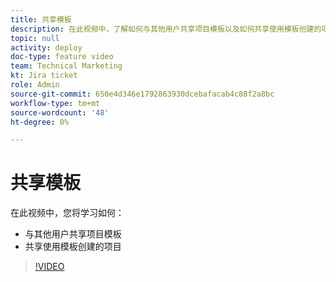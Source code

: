 ```yaml
---
title: 共享模板
description: 在此视频中，了解如何与其他用户共享项目模板以及如何共享使用模板创建的项目。
topic: null
activity: deploy
doc-type: feature video
team: Technical Marketing
kt: Jira ticket
role: Admin
source-git-commit: 650e4d346e1792863930dcebafacab4c88f2a8bc
workflow-type: tm+mt
source-wordcount: '48'
ht-degree: 0%

---
```


# 共享模板

在此视频中，您将学习如何：

* 与其他用户共享项目模板
* 共享使用模板创建的项目

>[!VIDEO](https://video.tv.adobe.com/v/335211/?quality=12&learn=on)
